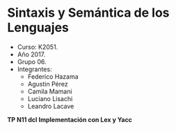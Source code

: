 # Sintaxis y Semántica de los Lenguajes
- Curso: K2051.
- Año 2017.
- Grupo 06.
- Integrantes:
  - Federico Hazama
  - Agustin Pérez
  - Camila Mamani
  - Luciano Lisachi
  - Leandro Lacave
  
 **TP N11 dcl Implementación con Lex y Yacc**